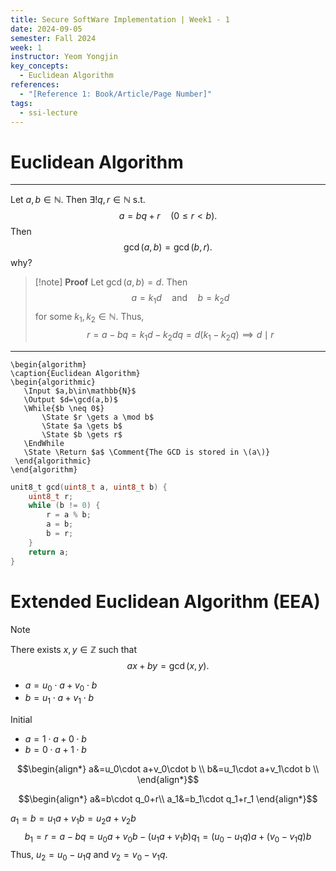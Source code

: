 ```yaml
---
title: Secure SoftWare Implementation | Week1 - 1
date: 2024-09-05
semester: Fall 2024
week: 1
instructor: Yeom Yongjin
key_concepts:
  - Euclidean Algorithm
references:
  - "[Reference 1: Book/Article/Page Number]"
tags:
  - ssi-lecture
---
```


# Euclidean Algorithm
---

Let $a,b\in\mathbb{N}$. Then $\exists!q,r\in\mathbb{N}$ s.t. 
$$a=bq+r\quad(0\leq r<b).$$
Then 
$$\gcd(a,b)=\gcd(b,r).$$
why?

> [!note] **Proof**
> Let $\gcd(a,b)=d$. Then
> $$a=k_1d\quad\text{and}\quad b=k_2d$$
> for some $k_1,k_2\in\mathbb{N}$. Thus,
> $$r=a-bq=k_1d-k_2dq=d(k_1-k_2q)\implies d\mid r$$


---
 ```pseudo
\begin{algorithm}
\caption{Euclidean Algorithm}
\begin{algorithmic}
	\Input $a,b\in\mathbb{N}$
	\Output $d=\gcd(a,b)$
	\While{$b \neq 0$}
		\State $r \gets a \mod b$
		\State $a \gets b$
		\State $b \gets r$
	\EndWhile
	\State \Return $a$ \Comment{The GCD is stored in \(a\)}
  \end{algorithmic}
\end{algorithm}
```

```c
unit8_t gcd(uint8_t a, uint8_t b) {
	uint8_t r;
	while (b != 0) {
		r = a % b;
		a = b;
		b = r;
	}
	return a;
}
```
# Extended Euclidean Algorithm (EEA)

> [!note]
> There exists $x,y\in\mathbb{Z}$ such that
$$ax+by=\gcd(x,y).$$


- $a=u_0\cdot a+v_0\cdot b$
- $b= u_1\cdot a+v_1\cdot b$

Initial
- $a=1\cdot a+0\cdot b$
- $b= 0\cdot a+1\cdot b$

$$\begin{align*}
a&=u_0\cdot a+v_0\cdot b \\
b&=u_1\cdot a+v_1\cdot b \\
\end{align*}$$

$$\begin{align*}
a&=b\cdot q_0+r\\
a_1&=b_1\cdot q_1+r_1
\end{align*}$$


$a_1=b=u_1a+v_1b=u_2a+v_2b$
$$b_1=r=a-bq=u_0a+v_0b-(u_1a+v_1b)q_1=(u_0-u_1q)a+(v_0-v_1q)b$$
Thus, $u_2=u_0-u_1q$ and $v_2=v_0-v_1q$.

